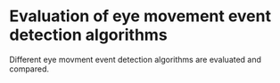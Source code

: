 # Evaluation of eye movement event detection algorithms
Different eye movment event detection algorithms are evaluated and compared. 
